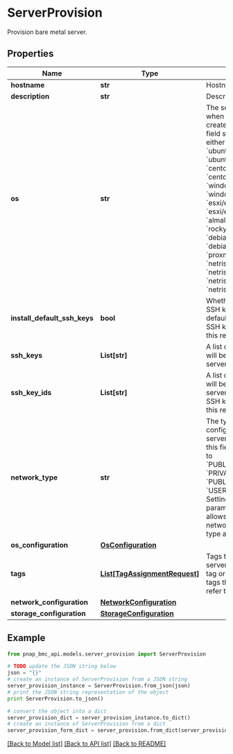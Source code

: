 # ServerProvision

Provision bare metal server.

## Properties

Name | Type | Description | Notes
------------ | ------------- | ------------- | -------------
**hostname** | **str** | Hostname of server. | 
**description** | **str** | Description of server. | [optional] 
**os** | **str** | The server’s OS ID used when the server was created. Currently this field should be set to either &#x60;ubuntu/bionic&#x60;, &#x60;ubuntu/focal&#x60;, &#x60;ubuntu/jammy&#x60;, &#x60;centos/centos7&#x60;, &#x60;centos/centos8&#x60;, &#x60;windows/srv2019std&#x60;, &#x60;windows/srv2019dc&#x60;, &#x60;esxi/esxi70&#x60;, &#x60;esxi/esxi80&#x60;, &#x60;almalinux/almalinux8&#x60;, &#x60;rockylinux/rockylinux8&#x60;, &#x60;debian/bullseye&#x60;, &#x60;debian/bookworm&#x60;, &#x60;proxmox/bullseye&#x60;, &#x60;netris/controller&#x60;, &#x60;netris/softgate_1g&#x60;, &#x60;netris/softgate_10g&#x60; or &#x60;netris/softgate_25g&#x60;. | 
**install_default_ssh_keys** | **bool** | Whether or not to install SSH keys marked as default in addition to any SSH keys specified in this request. | [optional] [default to True]
**ssh_keys** | **List[str]** | A list of SSH keys that will be installed on the server. | [optional] 
**ssh_key_ids** | **List[str]** | A list of SSH key IDs that will be installed on the server in addition to any SSH keys specified in this request. | [optional] 
**network_type** | **str** | The type of network configuration for this server.&lt;br&gt; Currently this field should be set to &#x60;PUBLIC_AND_PRIVATE&#x60;, &#x60;PRIVATE_ONLY&#x60;, &#x60;PUBLIC_ONLY&#x60; or &#x60;USER_DEFINED&#x60;.&lt;br&gt; Setting the &#x60;force&#x60; query parameter to &#x60;true&#x60; allows you to configure network configuration type as &#x60;NONE&#x60;. | [optional] [default to 'PUBLIC_AND_PRIVATE']
**os_configuration** | [**OsConfiguration**](OsConfiguration.md) |  | [optional] 
**tags** | [**List[TagAssignmentRequest]**](TagAssignmentRequest.md) | Tags to set to the server. To create a new tag or list all the existing tags that you can use, refer to [Tags API](https://developers.phoenixnap.com/docs/tags/1/overview). | [optional] 
**network_configuration** | [**NetworkConfiguration**](NetworkConfiguration.md) |  | [optional] 
**storage_configuration** | [**StorageConfiguration**](StorageConfiguration.md) |  | [optional] 

## Example

```python
from pnap_bmc_api.models.server_provision import ServerProvision

# TODO update the JSON string below
json = "{}"
# create an instance of ServerProvision from a JSON string
server_provision_instance = ServerProvision.from_json(json)
# print the JSON string representation of the object
print ServerProvision.to_json()

# convert the object into a dict
server_provision_dict = server_provision_instance.to_dict()
# create an instance of ServerProvision from a dict
server_provision_form_dict = server_provision.from_dict(server_provision_dict)
```
[[Back to Model list]](../README.md#documentation-for-models) [[Back to API list]](../README.md#documentation-for-api-endpoints) [[Back to README]](../README.md)


